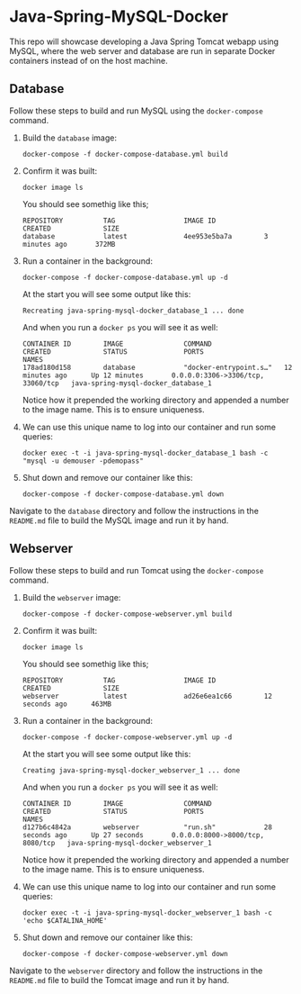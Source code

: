 # Java-Spring-MySQL-Docker

This repo will showcase developing a Java Spring Tomcat webapp using MySQL, where the web server and database are run in separate Docker containers instead of on the host machine.

## Database

Follow these steps to build and run MySQL using the `docker-compose` command.

1.	Build the `database` image:

		docker-compose -f docker-compose-database.yml build
		
1.	Confirm it was built:

		docker image ls
		
	You should see somethig like this;
	
		REPOSITORY          TAG                 IMAGE ID            		CREATED             SIZE
		database            latest              4ee953e5ba7a        3 minutes ago       372MB

1.	Run a container in the background:

		docker-compose -f docker-compose-database.yml up -d

	At the start you will see some output like this:
	
		Recreating java-spring-mysql-docker_database_1 ... done
		
	And when you run a `docker ps` you will see it as well:
	
		CONTAINER ID        IMAGE               COMMAND                  CREATED             STATUS              PORTS                               NAMES
		178ad180d158        database            "docker-entrypoint.s…"   12 minutes ago      Up 12 minutes       0.0.0.0:3306->3306/tcp, 33060/tcp   java-spring-mysql-docker_database_1


	Notice how it prepended the working directory and appended a number to the image name.  This is to ensure uniqueness.

1.	We can use this unique name to log into our container and run some queries:

		docker exec -t -i java-spring-mysql-docker_database_1 bash -c "mysql -u demouser -pdemopass"
		
1.	Shut down and remove our container like this:

		docker-compose -f docker-compose-database.yml down 

Navigate to the `database` directory and follow the instructions in the `README.md` file to build the MySQL image and run it by hand.

## Webserver

Follow these steps to build and run Tomcat using the `docker-compose` command.

1.	Build the `webserver` image:

		docker-compose -f docker-compose-webserver.yml build
		
1.	Confirm it was built:

		docker image ls
		
	You should see somethig like this;
	
		REPOSITORY          TAG                 IMAGE ID            		CREATED             SIZE
		webserver           latest              ad26e6ea1c66        12 seconds ago      463MB

1.	Run a container in the background:

		docker-compose -f docker-compose-webserver.yml up -d

	At the start you will see some output like this:
	
		Creating java-spring-mysql-docker_webserver_1 ... done
		
	And when you run a `docker ps` you will see it as well:
	
		CONTAINER ID        IMAGE               COMMAND                  CREATED             STATUS              PORTS                               NAMES
		d127b6c4842a        webserver           "run.sh"            28 seconds ago      Up 27 seconds       0.0.0.0:8000->8000/tcp, 8080/tcp   java-spring-mysql-docker_webserver_1


	Notice how it prepended the working directory and appended a number to the image name.  This is to ensure uniqueness.

1.	We can use this unique name to log into our container and run some queries:

		docker exec -t -i java-spring-mysql-docker_webserver_1 bash -c 'echo $CATALINA_HOME'
		
1.	Shut down and remove our container like this:

		docker-compose -f docker-compose-webserver.yml down 

Navigate to the `webserver` directory and follow the instructions in the `README.md` file to build the Tomcat image and run it by hand.
